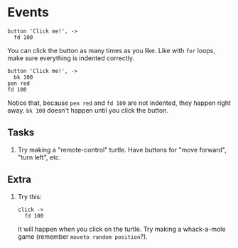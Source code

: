 Events
=======

```
button 'Click me!', ->
  fd 100
```

You can click the button as many times as you like. Like with `for` loops, make sure everything is indented correctly.

```
button 'Click me!', ->
  bk 100
pen red
fd 100
```

Notice that, because `pen red` and `fd 100` are not indented, they happen right away. `bk 100` doesn't happen until you click the button.

Tasks
-----
  1. Try making a "remote-control" turtle. Have buttons for "move forward", "turn left", etc.

Extra
-----
  1. Try this:
     ```
     click ->
       fd 100
     ```
     It will happen when you click on the turtle. Try making a whack-a-mole game (remember `moveto random position`?).
